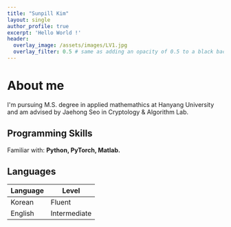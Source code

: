 ```yaml
---
title: "Sunpill Kim"
layout: single
author_profile: true
excerpt: 'Hello World !'
header:
  overlay_image: /assets/images/LV1.jpg
  overlay_filter: 0.5 # same as adding an opacity of 0.5 to a black background
---
```


# About me

I'm pursuing M.S. degree in applied mathemathics at Hanyang University and am advised by Jaehong Seo in Cryptology & Algorithm Lab.

## Programming Skills

Familiar with: **Python, PyTorch, Matlab.**

## Languages

| Language | Level  |
|----------|--------|
| Korean   | Fluent |
| English  | Intermediate |